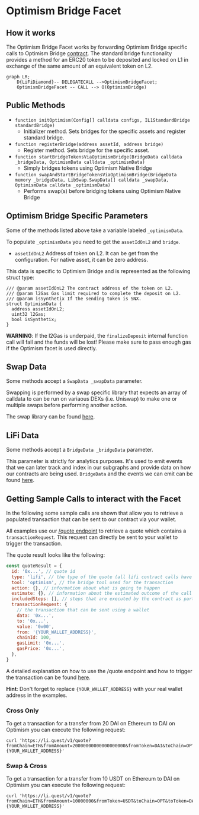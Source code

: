 # Optimism Bridge Facet

## How it works

The Optimism Bridge Facet works by forwarding Optimism Bridge specific calls to Optimism Bridge [contract](https://github.com/ethereum-optimism/optimism/blob/master/packages/contracts/contracts/L1/messaging/L1StandardBridge.sol). The standard bridge functionality provides a method for an ERC20 token to be deposited and locked on L1 in exchange of the same amount of an equivalent token on L2.

```mermaid
graph LR;
    D{LiFiDiamond}-- DELEGATECALL -->OptimismBridgeFacet;
    OptimismBridgeFacet -- CALL --> O(OptimismBridge)
```

## Public Methods

- `function initOptimism(Config[] calldata configs, IL1StandardBridge standardBridge)`
  - Initializer method. Sets bridges for the specific assets and register standard bridge.
- `function registerBridge(address assetId, address bridge)`
  - Register method. Sets bridge for the specific asset.
- `function startBridgeTokensViaOptimismBridge(BridgeData calldata _bridgeData, OptimismData calldata _optimismData)`
  - Simply bridges tokens using Optimism Native Bridge
- `function swapAndStartBridgeTokensViaOptimismBridge(BridgeData memory _bridgeData, LibSwap.SwapData[] calldata _swapData, OptimismData calldata _optimismData)`
  - Performs swap(s) before bridging tokens using Optimism Native Bridge

## Optimism Bridge Specific Parameters

Some of the methods listed above take a variable labeled `_optimismData`.

To populate `_optimismData` you need to get the `assetIdOnL2` and `bridge`.

- `assetIdOnL2`
  Address of token on L2.
  It can be get from the configuration.
  For native asset, it can be zero address.

This data is specific to Optimism Bridge and is represented as the following struct type:

```solidity
/// @param assetIdOnL2 The contract address of the token on L2.
/// @param l2Gas Gas limit required to complete the deposit on L2.
/// @param isSynthetix If the sending token is SNX.
struct OptimismData {
  address assetIdOnL2;
  uint32 l2Gas;
  bool isSynthetix;
}
```

**WARNING**: If the l2Gas is underpaid, the `finalizeDeposit` internal function call will fail and the funds will be lost!
Please make sure to pass enough gas if the Optimism facet is used directly.

## Swap Data

Some methods accept a `SwapData _swapData` parameter.

Swapping is performed by a swap specific library that expects an array of calldata to can be run on variaous DEXs (i.e. Uniswap) to make one or multiple swaps before performing another action.

The swap library can be found [here](../src/Libraries/LibSwap.sol).

## LiFi Data

Some methods accept a `BridgeData _bridgeData` parameter.

This parameter is strictly for analytics purposes. It's used to emit events that we can later track and index in our subgraphs and provide data on how our contracts are being used. `BridgeData` and the events we can emit can be found [here](../src/Interfaces/ILiFi.sol).

## Getting Sample Calls to interact with the Facet

In the following some sample calls are shown that allow you to retrieve a populated transaction that can be sent to our contract via your wallet.

All examples use our [/quote endpoint](https://apidocs.li.finance/reference/get_quote-1) to retrieve a quote which contains a `transactionRequest`. This request can directly be sent to your wallet to trigger the transaction.

The quote result looks like the following:

```javascript
const quoteResult = {
  id: '0x...', // quote id
  type: 'lifi', // the type of the quote (all lifi contract calls have the type "lifi")
  tool: 'optimism', // the bridge tool used for the transaction
  action: {}, // information about what is going to happen
  estimate: {}, // information about the estimated outcome of the call
  includedSteps: [], // steps that are executed by the contract as part of this transaction, e.g. a swap step and a cross step
  transactionRequest: {
    // the transaction that can be sent using a wallet
    data: '0x...',
    to: '0x...',
    value: '0x00',
    from: '{YOUR_WALLET_ADDRESS}',
    chainId: 100,
    gasLimit: '0x...',
    gasPrice: '0x...',
  },
}
```

A detailed explanation on how to use the /quote endpoint and how to trigger the transaction can be found [here](https://apidocs.li.finance/reference/how-to-transfer-tokens).

**Hint**: Don't forget to replace `{YOUR_WALLET_ADDRESS}` with your real wallet address in the examples.

### Cross Only

To get a transaction for a transfer from 20 DAI on Ethereum to DAI on Optimism you can execute the following request:

```shell
curl 'https://li.quest/v1/quote?fromChain=ETH&fromAmount=20000000000000000000&fromToken=DAI&toChain=OPT&toToken=DAI&slippage=0.03&allowBridges=optimism&fromAddress={YOUR_WALLET_ADDRESS}'
```

### Swap & Cross

To get a transaction for a transfer from 10 USDT on Ethereum to DAI on Optimism you can execute the following request:

```shell
curl 'https://li.quest/v1/quote?fromChain=ETH&fromAmount=10000000&fromToken=USDT&toChain=OPT&toToken=DAI&slippage=0.03&allowBridges=optimism&fromAddress={YOUR_WALLET_ADDRESS}'
```
